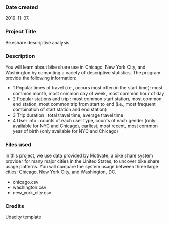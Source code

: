 ### Date created
2019-11-07.

### Project Title
Bikeshare descriptive analysis

### Description
You will learn about bike share use in Chicago, New York City, and Washington by computing a variety of descriptive statistics. The program provide the following information:
* 1 Popular times of travel (i.e., occurs most often in the start time): most common month, most common day of week, most common hour of day
* 2 Popular stations and trip : most common start station, most common end station, most common trip from start to end (i.e., most frequent combination of start station and end station)
* 3 Trip duration : total travel time, average travel time
* 4 User info : counts of each user type, counts of each gender (only available for NYC and Chicago), earliest, most recent, most common year of birth (only available for NYC and Chicago)

### Files used
In this project, we use data provided by Motivate, a bike share system provider for many major cities in the United States, to uncover bike share usage patterns. You will compare the system usage between three large cities: Chicago, New York City, and Washington, DC.
* chicago.csv
* washington.csv
* new_york_city.csv

### Credits
Udacity template

